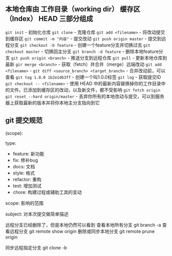 ## 本地仓库由 工作目录（working dir） 缓存区（Index） HEAD 三部分组成

`git init` - 初始化仓库
`git clone` - 克隆仓库
`git add <filename>` - 将改动提交到缓存区
`git commit -m "内容"` - 提交改动
`git push origin master` - 提交到远程分支
`git checkout -b feature` - 创建一个feature分支并切换过去
`git checkout master` - 切换回主分支
`git branch -d feature` - 删除本地feature分支
`git push origin <branch>` - 推送分支到远程仓库
`git pull` - 更新本地仓库到最新
`gir merge <branch>` - 获取（fetch）并合并（merge）远端改动
`git add <filename>` - 
`git diff <source_branch> <target_branch>` - 合并改动前，可以查看
`git tag 1.0.0 1b2e1d63ff` - 创建一个叫1.0.0标签
`git log` - 获取提交ID
`git checkout -- <filename>` - 使用 HEAD 中的最新内容替换掉你的工作目录中的文件。已添加到缓存区的改动，以及新文件，都不受影响
`git fetch origin` `git reset --hard origin/master` - 丢弃你所有的本地改动与提交，可以到服务器上获取最新的版本并将你本地主分支指向到它



## git 提交规范

<type>(scope):<subject>

type:
* feature: 新功能
* fix: 修补bug
* docs: 文档
* style: 格式
* refactor: 重构
* test: 增加测试
* chore: 构建过程或辅助工具的变动

scope:
影响的范围

subject:
对本次提交做简单描述

远程分支已经删除了，但是本地仍然可以看到
查看本地所有分支
git branch -a
查看远程分支
git remote show origin
删除或同步本地分支
git remote prune origin

同步远程指定分支
git clone -b
